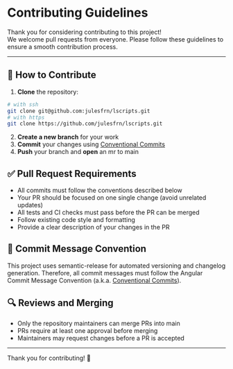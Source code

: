 # Contributing Guidelines

Thank you for considering contributing to this project!  
We welcome pull requests from everyone. Please follow these guidelines to ensure a smooth contribution process.

---

## 🚀 How to Contribute

1. **Clone** the repository:
  ```sh
  # with ssh
  git clone git@github.com:julesfrn/lscripts.git
  # with https
  git clone https://github.com/julesfrn/lscripts.git
  ```
2. **Create a new branch** for your work
3. **Commit** your changes using [Conventional Commits](https://www.npmjs.com/package/@commitlint/config-conventional)
4. **Push** your branch and **open** an mr to main

## ✅ Pull Request Requirements

- All commits must follow the conventions described below
- Your PR should be focused on one single change (avoid unrelated updates)
- All tests and CI checks must pass before the PR can be merged
- Follow existing code style and formatting
- Provide a clear description of your changes in the PR

## 📝 Commit Message Convention

This project uses semantic-release for automated versioning and changelog generation.
Therefore, all commit messages must follow the Angular Commit Message Convention (a.k.a. [Conventional Commits](https://www.npmjs.com/package/@commitlint/config-conventional)).

## 🔍 Reviews and Merging

- Only the repository maintainers can merge PRs into main
- PRs require at least one approval before merging
- Maintainers may request changes before a PR is accepted

---
Thank you for contributing! 🎉
